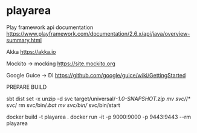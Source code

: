 # playarea

Play framework api documentation
https://www.playframework.com/documentation/2.6.x/api/java/overview-summary.html

Akka
https://akka.io

Mockito -> mocking
https://site.mockito.org

Google Guice -> DI
https://github.com/google/guice/wiki/GettingStarted

PREPARE BUILD

sbt dist
set -x
unzip -d svc target/universal/*-1.0-SNAPSHOT.zip
mv svc/*/* svc/
rm svc/bin/*.bat
mv svc/bin/* svc/bin/start

docker build -t playarea .
docker run -it -p 9000:9000 -p 9443:9443 --rm playarea

